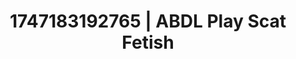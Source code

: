 ---
categories:
- Midnight fantasy
- Ass worship
- Creampie
- Booty worship
- 3D animation
image: /assets/images/1747183192765.jpg
layout: post
seo:
  description: Featured content with artistic Scat Fetish, ABDL Play. HD images available.
  keywords: Scat Fetish, ABDL Play
  og_image: /assets/images/1747183192765.jpg
  schema_type: VisualArtwork
tags:
- ABDL Play
- Scat Fetish
- '#1747183192765'
title: 1747183192765 | ABDL Play Scat Fetish
---